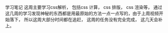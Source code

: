 学习笔记
这周主要学习css解析， 包括css 计算， css 排版， css 渲染等， 通过这几周的学习发现神秘的东西都是用最原始的方法一点一点写的，由于上周视频开始落下， 所以这周大部分时间都在追赶， 这周的任务没有完全完成， 这几天会补上。